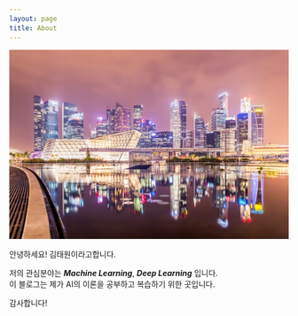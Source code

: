 ```yaml
---
layout: page
title: About
---
```

![city](./images/city.jpg)

안녕하세요! 김태원이라고합니다.

저의 관심분야는 ***Machine Learning***, ***Deep Learning*** 입니다.  
이 블로그는 제가 AI의 이론을 공부하고 복습하기 위한 곳입니다.

감사합니다!
